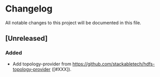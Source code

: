 # Changelog

All notable changes to this project will be documented in this file.

## [Unreleased]

### Added

- Add topology-provider from https://github.com/stackabletech/hdfs-topology-provider ([#XXX]).

[#20]: https://github.com/stackabletech/hdfs-utils/pull/20

